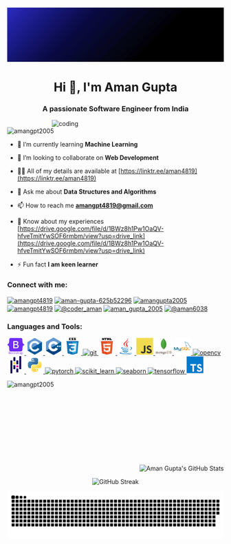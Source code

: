 ![logo](https://raw.githubusercontent.com/AmanGpt2005/AmanGpt2005/main/Abstract%20Technology%20Profile%20LinkedIn%20Banner.gif)
<h1 align="center">Hi 👋, I'm Aman Gupta</h1>
<h3 align="center">A passionate Software Engineer from India</h3>

<img align="right" alt="coding" width="400" src="https://user-images.githubusercontent.com/55389276/140866485-8fb1c876-9a8f-4d6a-98dc-08c4981eaf70.gif">

<p align="left"> <img src="https://komarev.com/ghpvc/?username=amangpt2005&label=Profile%20views&color=0e75b6&style=flat" alt="amangpt2005" /> </p>

- 🌱 I’m currently learning **Machine Learning**

- 👯 I’m looking to collaborate on **Web Development**

- 👨‍💻 All of my details are available at [https://linktr.ee/aman4819](https://linktr.ee/aman4819)

- 💬 Ask me about **Data Structures and Algorithms**

- 📫 How to reach me **amangpt4819@gmail.com**

- 📄 Know about my experiences [https://drive.google.com/file/d/1BWz8h1Pw1OaQV-hfveTmitYwSOF6rmbm/view?usp=drive_link](https://drive.google.com/file/d/1BWz8h1Pw1OaQV-hfveTmitYwSOF6rmbm/view?usp=drive_link)

- ⚡ Fun fact **I am keen learner**

<h3 align="left">Connect with me:</h3>
<p align="left">
<a href="https://twitter.com/amangpt4819" target="blank"><img align="center" src="https://raw.githubusercontent.com/rahuldkjain/github-profile-readme-generator/master/src/images/icons/Social/twitter.svg" alt="amangpt4819" height="30" width="40" /></a>
<a href="https://linkedin.com/in/aman-gupta-625b52296" target="blank"><img align="center" src="https://raw.githubusercontent.com/rahuldkjain/github-profile-readme-generator/master/src/images/icons/Social/linked-in-alt.svg" alt="aman-gupta-625b52296" height="30" width="40" /></a>
<a href="https://kaggle.com/amangupta2005" target="blank"><img align="center" src="https://raw.githubusercontent.com/rahuldkjain/github-profile-readme-generator/master/src/images/icons/Social/kaggle.svg" alt="amangupta2005" height="30" width="40" /></a>
<a href="https://instagram.com/amangpt4819" target="blank"><img align="center" src="https://raw.githubusercontent.com/rahuldkjain/github-profile-readme-generator/master/src/images/icons/Social/instagram.svg" alt="amangpt4819" height="30" width="40" /></a>
<a href="https://www.hackerrank.com/@coder_aman" target="blank"><img align="center" src="https://raw.githubusercontent.com/rahuldkjain/github-profile-readme-generator/master/src/images/icons/Social/hackerrank.svg" alt="@coder_aman" height="30" width="40" /></a>
<a href="https://www.leetcode.com/aman_gupta_2005" target="blank"><img align="center" src="https://raw.githubusercontent.com/rahuldkjain/github-profile-readme-generator/master/src/images/icons/Social/leet-code.svg" alt="aman_gupta_2005" height="30" width="40" /></a>
<a href="https://www.hackerearth.com/@aman6038" target="blank"><img align="center" src="https://raw.githubusercontent.com/rahuldkjain/github-profile-readme-generator/master/src/images/icons/Social/hackerearth.svg" alt="@aman6038" height="30" width="40" /></a>
</p>

<h3 align="left">Languages and Tools:</h3>
<p align="left"> <a href="https://getbootstrap.com" target="_blank" rel="noreferrer"> <img src="https://raw.githubusercontent.com/devicons/devicon/master/icons/bootstrap/bootstrap-plain-wordmark.svg" alt="bootstrap" width="40" height="40"/> </a> <a href="https://www.cprogramming.com/" target="_blank" rel="noreferrer"> <img src="https://raw.githubusercontent.com/devicons/devicon/master/icons/c/c-original.svg" alt="c" width="40" height="40"/> </a> <a href="https://www.w3schools.com/cpp/" target="_blank" rel="noreferrer"> <img src="https://raw.githubusercontent.com/devicons/devicon/master/icons/cplusplus/cplusplus-original.svg" alt="cplusplus" width="40" height="40"/> </a> <a href="https://www.w3schools.com/css/" target="_blank" rel="noreferrer"> <img src="https://raw.githubusercontent.com/devicons/devicon/master/icons/css3/css3-original-wordmark.svg" alt="css3" width="40" height="40"/> </a> <a href="https://git-scm.com/" target="_blank" rel="noreferrer"> <img src="https://www.vectorlogo.zone/logos/git-scm/git-scm-icon.svg" alt="git" width="40" height="40"/> </a> <a href="https://www.w3.org/html/" target="_blank" rel="noreferrer"> <img src="https://raw.githubusercontent.com/devicons/devicon/master/icons/html5/html5-original-wordmark.svg" alt="html5" width="40" height="40"/> </a> <a href="https://www.java.com" target="_blank" rel="noreferrer"> <img src="https://raw.githubusercontent.com/devicons/devicon/master/icons/java/java-original.svg" alt="java" width="40" height="40"/> </a> <a href="https://developer.mozilla.org/en-US/docs/Web/JavaScript" target="_blank" rel="noreferrer"> <img src="https://raw.githubusercontent.com/devicons/devicon/master/icons/javascript/javascript-original.svg" alt="javascript" width="40" height="40"/> </a> <a href="https://www.mongodb.com/" target="_blank" rel="noreferrer"> <img src="https://raw.githubusercontent.com/devicons/devicon/master/icons/mongodb/mongodb-original-wordmark.svg" alt="mongodb" width="40" height="40"/> </a> <a href="https://www.mysql.com/" target="_blank" rel="noreferrer"> <img src="https://raw.githubusercontent.com/devicons/devicon/master/icons/mysql/mysql-original-wordmark.svg" alt="mysql" width="40" height="40"/> </a> <a href="https://opencv.org/" target="_blank" rel="noreferrer"> <img src="https://www.vectorlogo.zone/logos/opencv/opencv-icon.svg" alt="opencv" width="40" height="40"/> </a> <a href="https://pandas.pydata.org/" target="_blank" rel="noreferrer"> <img src="https://raw.githubusercontent.com/devicons/devicon/2ae2a900d2f041da66e950e4d48052658d850630/icons/pandas/pandas-original.svg" alt="pandas" width="40" height="40"/> </a> <a href="https://www.python.org" target="_blank" rel="noreferrer"> <img src="https://raw.githubusercontent.com/devicons/devicon/master/icons/python/python-original.svg" alt="python" width="40" height="40"/> </a> <a href="https://pytorch.org/" target="_blank" rel="noreferrer"> <img src="https://www.vectorlogo.zone/logos/pytorch/pytorch-icon.svg" alt="pytorch" width="40" height="40"/> </a> <a href="https://scikit-learn.org/" target="_blank" rel="noreferrer"> <img src="https://upload.wikimedia.org/wikipedia/commons/0/05/Scikit_learn_logo_small.svg" alt="scikit_learn" width="40" height="40"/> </a> <a href="https://seaborn.pydata.org/" target="_blank" rel="noreferrer"> <img src="https://seaborn.pydata.org/_images/logo-mark-lightbg.svg" alt="seaborn" width="40" height="40"/> </a> <a href="https://www.tensorflow.org" target="_blank" rel="noreferrer"> <img src="https://www.vectorlogo.zone/logos/tensorflow/tensorflow-icon.svg" alt="tensorflow" width="40" height="40"/> </a> <a href="https://www.typescriptlang.org/" target="_blank" rel="noreferrer"> <img src="https://raw.githubusercontent.com/devicons/devicon/master/icons/typescript/typescript-original.svg" alt="typescript" width="40" height="40"/> </a> </p>

<p align="left">
  <img align="left" src="https://github-readme-stats.vercel.app/api/top-langs?username=amangpt2005&show_icons=true&locale=en&layout=compact" alt="amangpt2005"  width="400" height="195" />
</p>

<p align="right">
  <img
    src="https://github-readme-stats.vercel.app/api?username=amangpt2005&show_icons=true&theme=radical&include_all_commits=true&count_private=true&hide_rank=false" 
    alt="Aman Gupta's GitHub Stats" 
  />
</p>

<p align="center">
  <img src="https://streak-stats.demolab.com?user=amangpt2005&theme=highcontrast" alt="GitHub Streak" />
</p>

<picture>
  <source media="(prefers-color-scheme: dark)" srcset="https://raw.githubusercontent.com/amangpt2005/amangpt2005/output/github-snake-dark.svg" />
  <source media="(prefers-color-scheme: light)" srcset="https://raw.githubusercontent.com/amangpt2005/amangpt2005/output/github-snake.svg" />
  <img alt="github-snake" src="https://raw.githubusercontent.com/amangpt2005/amangpt2005/output/github-snake.svg" />
</picture>
